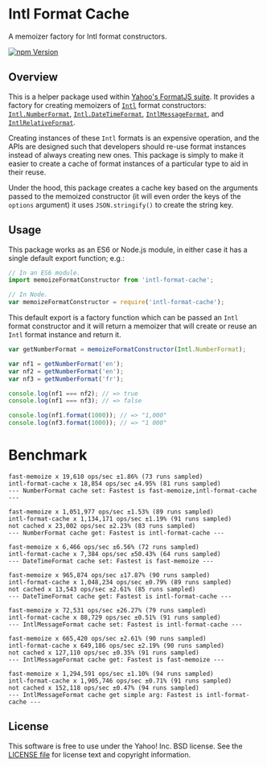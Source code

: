 Intl Format Cache
=================

A memoizer factory for Intl format constructors.

[![npm Version][npm-badge]][npm]


Overview
--------

This is a helper package used within [Yahoo's FormatJS suite][FormatJS]. It provides a factory for creating memoizers of [`Intl`][Intl] format constructors: [`Intl.NumberFormat`][Intl-NF], [`Intl.DateTimeFormat`][Intl-DTF], [`IntlMessageFormat`][Intl-MF], and [`IntlRelativeFormat`][Intl-RF].

Creating instances of these `Intl` formats is an expensive operation, and the APIs are designed such that developers should re-use format instances instead of always creating new ones. This package is simply to make it easier to create a cache of format instances of a particular type to aid in their reuse.

Under the hood, this package creates a cache key based on the arguments passed to the memoized constructor (it will even order the keys of the `options` argument) it uses `JSON.stringify()` to create the string key.


Usage
-----

This package works as an ES6 or Node.js module, in either case it has a single default export function; e.g.:

```js
// In an ES6 module.
import memoizeFormatConstructor from 'intl-format-cache';
```

```js
// In Node.
var memoizeFormatConstructor = require('intl-format-cache');
```

This default export is a factory function which can be passed an `Intl` format constructor and it will return a memoizer that will create or reuse an `Intl` format instance and return it.

```js
var getNumberFormat = memoizeFormatConstructor(Intl.NumberFormat);

var nf1 = getNumberFormat('en');
var nf2 = getNumberFormat('en');
var nf3 = getNumberFormat('fr');

console.log(nf1 === nf2); // => true
console.log(nf1 === nf3); // => false

console.log(nf1.format(1000)); // => "1,000"
console.log(nf3.format(1000)); // => "1 000"
```

# Benchmark

```
fast-memoize x 19,610 ops/sec ±1.86% (73 runs sampled)
intl-format-cache x 18,854 ops/sec ±4.95% (81 runs sampled)
--- NumberFormat cache set: Fastest is fast-memoize,intl-format-cache ---

fast-memoize x 1,051,977 ops/sec ±1.53% (89 runs sampled)
intl-format-cache x 1,134,171 ops/sec ±1.19% (91 runs sampled)
not cached x 23,002 ops/sec ±2.23% (83 runs sampled)
--- NumberFormat cache get: Fastest is intl-format-cache ---

fast-memoize x 6,466 ops/sec ±6.56% (72 runs sampled)
intl-format-cache x 7,384 ops/sec ±50.43% (64 runs sampled)
--- DateTimeFormat cache set: Fastest is fast-memoize ---

fast-memoize x 965,874 ops/sec ±17.87% (90 runs sampled)
intl-format-cache x 1,048,234 ops/sec ±0.79% (89 runs sampled)
not cached x 13,543 ops/sec ±2.61% (85 runs sampled)
--- DateTimeFormat cache get: Fastest is intl-format-cache ---

fast-memoize x 72,531 ops/sec ±26.27% (79 runs sampled)
intl-format-cache x 88,729 ops/sec ±0.51% (91 runs sampled)
--- IntlMessageFormat cache set: Fastest is intl-format-cache ---

fast-memoize x 665,420 ops/sec ±2.61% (90 runs sampled)
intl-format-cache x 649,186 ops/sec ±2.19% (90 runs sampled)
not cached x 127,110 ops/sec ±0.35% (91 runs sampled)
--- IntlMessageFormat cache get: Fastest is fast-memoize ---

fast-memoize x 1,294,591 ops/sec ±1.10% (94 runs sampled)
intl-format-cache x 1,905,746 ops/sec ±0.71% (91 runs sampled)
not cached x 152,118 ops/sec ±0.47% (94 runs sampled)
--- IntlMessageFormat cache get simple arg: Fastest is intl-format-cache ---
```

License
-------

This software is free to use under the Yahoo! Inc. BSD license.
See the [LICENSE file][LICENSE] for license text and copyright information.


[npm]: https://www.npmjs.org/package/intl-format-cache
[npm-badge]: https://img.shields.io/npm/v/intl-format-cache.svg?style=flat-square
[Intl]: https://developer.mozilla.org/en-US/docs/Web/JavaScript/Reference/Global_Objects/Intl
[Intl-NF]: https://developer.mozilla.org/en-US/docs/Web/JavaScript/Reference/Global_Objects/NumberFormat
[Intl-DTF]: https://developer.mozilla.org/en-US/docs/Web/JavaScript/Reference/Global_Objects/DateTimeFormat
[Intl-MF]: https://github.com/formatjs/formatjs
[Intl-RF]: https://github.com/formatjs/formatjs
[FormatJS]: http://formatjs.io/
[LICENSE]: https://github.com/formatjs/formatjs/blob/master/LICENSE
